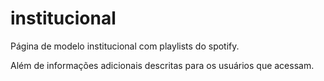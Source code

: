# institucional
 Página de modelo institucional com playlists do spotify.

 Além de informações adicionais descritas para os usuários que acessam.
